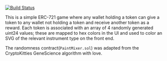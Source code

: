 [![Build Status](https://travis-ci.org/siromivel/music-game.svg?branch=master)](https://travis-ci.org/siromivel/music-game)

This is a simple ERC-721 game where any wallet holding a token can give a token to any wallet not holding a token and receive another token as a reward. Each token is associated with an array of 4 randomly generated uint24 values; these are mapped to hex colors in the UI and used to color an SVG of the relevant instrument type on the front end.

The randomness contract(`PaintMixer.sol`) was adapted from the CryptoKitties GeneScience algorithm with love.
